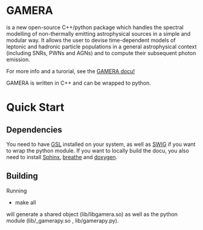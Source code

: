 # GAMERA

is a new open-source C++/python package which handles the spectral modelling of non-thermally emitting astrophysical sources in a simple and modular way. It allows the user to devise time-dependent models of leptonic and hadronic particle populations in a general astrophysical context (including SNRs, PWNs and AGNs) and to compute their subsequent photon emission. 

For more info and a turorial, see the [GAMERA docu!](http://joachimhahn.github.io/GAMERA/)

GAMERA is written in C++ and can be wrapped to python.

Quick Start
===========

Dependencies
------------

You need to have [GSL](http://www.gnu.org/software/gsl/) installed on your
system, as well as [SWIG](http://www.swig.org/) if you want to wrap the 
python module. If you want to locally build the docu, you also need to install
[Sphinx](http://sphinx-doc.org/), [breathe](https://breathe.readthedocs.org/)
and [doxygen](http://www.stack.nl/~dimitri/doxygen/).

Building
--------

Running

 - make all

will generate a shared object (lib/libgamera.so) as well as the python module
(lib/_gamerapy.so , lib/gamerapy.py).


